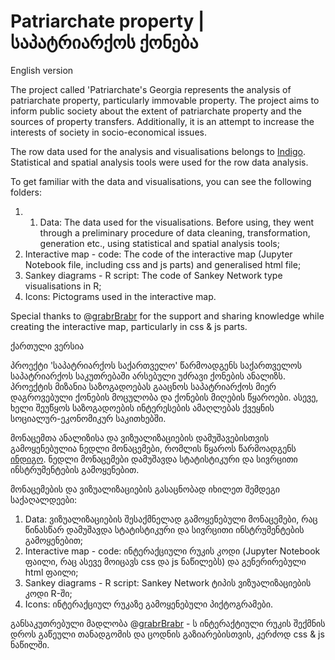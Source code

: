 # Patriarchate property | საპატრიარქოს ქონება

English version

The project called 'Patriarchate's Georgia represents the analysis of patriarchate property, particularly immovable property. The project aims to inform public society about the extent of patriarchate property and the sources of property transfers. Additionally, it is an attempt to increase the interests of society in socio-economical issues.

The row data used for the analysis and visualisations belongs to [Indigo](https://toc.ge/map/ka). Statistical and spatial analysis tools were used for the row data analysis. 

To get familiar with the data and visualisations, you can see the following folders:
1. 1. Data: The data used for the visualisations. Before using, they went through a preliminary procedure of data cleaning, transformation, generation etc., using statistical and spatial analysis tools;
2. Interactive map - code: The code of the interactive map (Jupyter Notebook file, including css and js parts) and generalised html file;
3. Sankey diagrams - R script: The code of Sankey Network type visualisations in R;
4. Icons: Pictograms used in the interactive map.

Special thanks to @[grabrBrabr](https://github.com/grabrBrabr) for the support and sharing knowledge while creating the interactive map, particularly in css & js parts.



ქართული ვერსია

პროექტი 'საპატრიარქოს საქართველო' წარმოადგენს საქართველოს საპატრიარქოს საკუთრებაში არსებული უძრავი ქონების ანალიზს. პროექტის მიზანია საზოგადოებას გააცნოს საპატრიარქოს მიერ დაგროვებული ქონების მოცულობა და ქონების მიღების წყაროები. ასევე, ხელი შეუწყოს საზოგადოების ინტერესების ამაღლებას ქვეყნის სოციალურ-ეკონომიკურ საკითხებში.

მონაცემთა ანალიზისა და ვიზუალიზაციების დამუშავებისთვის გამოყენებულია ნედლი მონაცემები, რომლის წყაროს წარმოადგენს [ინდიგო](https://toc.ge/map/ka). ნედლი მონაცემები დამუშავდა სტატისტიკური და სივრცითი ინსტრუმენტების გამოყენებით.

მონაცემების და ვიზუალიზაციების გასაცნობად იხილეთ შემდეგი საქაღალდეები:
1. Data: ვიზუალიზაციების შესაქმნელად გამოყენებული მონაცემები, რაც წინასწარ დამუშავდა სტატისტიკური და სივრცითი ინსტრუმენტების გამოყენებით;
2. Interactive map - code: ინტერაქციული რუკის კოდი (Jupyter Notebook ფაილი, რაც ასევე მოიცავს css და js ნაწილებს) და გენერირებული html ფაილი;
3. Sankey diagrams - R script: Sankey Network ტიპის ვიზუალიზაციების კოდი R-ში;
4. Icons: ინტერაქციულ რუკაზე გამოყენებული პიქტოგრამები.

განსაკუთრებული მადლობა @[grabrBrabr](https://github.com/grabrBrabr) - ს ინტერაქტიული რუკის შექმნის დროს გაწეული თანადგომის და ცოდნის გაზიარებისთვის, კერძოდ css & js ნაწილში.
